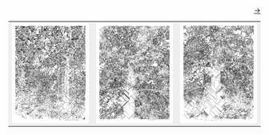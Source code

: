 
<div>
<div align="right">
  <a href="">→</a>
</div>
<table bgcolor="#eee" cellpadding="4" cellspacing="3">
  <tr>
    <td bgcolor="#eee">
      <a href="http://jccarius.art/~/15-08-2020-10" target="view">
        <img src="300x/15-08-2020-10-300x.png" />
      </a>
    </td>
    <td bgcolor="#eee">
      <a href="http://jccarius.art/~/15-08-2020-24" target="view">
        <img src="300x/15-08-2020-24-300x.png" />
      </a>
    </td>
    <td bgcolor="#eee">
      <a href="http://jccarius.art/~/15-08-2020-22" target="view">
        <img src="300x/15-08-2020-22-300x.png" />
      </a>      
    </td>
  </tr>
</table>
</div>
